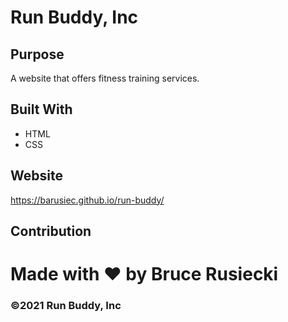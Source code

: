 # Run Buddy, Inc

## Purpose
A website that offers fitness training services. 

## Built With
* HTML
* CSS

## Website
https://barusiec.github.io/run-buddy/

## Contribution

Made with ❤️ by Bruce Rusiecki
=======
### ©️2021 Run Buddy, Inc 
